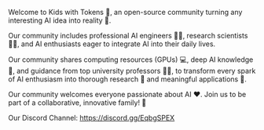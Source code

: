 Welcome to Kids with Tokens 🌟, an open-source community turning any interesting AI idea into reality 💭.

Our community includes professional AI engineers 👩‍💻, research scientists 🧑‍🔬, and AI enthusiasts eager to integrate AI into their daily lives.

Our community shares computing resources (GPUs) 💻, deep AI knowledge 🧠, and guidance from top university professors 👨‍🏫, to transform every spark of AI enthusiasm into thorough research 🔬 and meaningful applications 🚀.

Our community welcomes everyone passionate about AI ❤️. Join us to be part of a collaborative, innovative family! 🤝

Our Discord Channel: https://discord.gg/EqbgSPEX

<!--

**Here are some ideas to get you started:**

🙋‍♀️ A short introduction - what is your organization all about?
🌈 Contribution guidelines - how can the community get involved?
👩‍💻 Useful resources - where can the community find your docs? Is there anything else the community should know?
🍿 Fun facts - what does your team eat for breakfast?
🧙 Remember, you can do mighty things with the power of [Markdown](https://docs.github.com/github/writing-on-github/getting-started-with-writing-and-formatting-on-github/basic-writing-and-formatting-syntax)
-->
